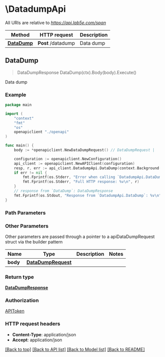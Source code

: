 # \DatadumpApi

All URIs are relative to *https://api.lab5e.com/span*

Method | HTTP request | Description
------------- | ------------- | -------------
[**DataDump**](DatadumpApi.md#DataDump) | **Post** /datadump | Data dump



## DataDump

> DataDumpResponse DataDump(ctx).Body(body).Execute()

Data dump



### Example

```go
package main

import (
    "context"
    "fmt"
    "os"
    openapiclient "./openapi"
)

func main() {
    body := *openapiclient.NewDataDumpRequest() // DataDumpRequest | 

    configuration := openapiclient.NewConfiguration()
    api_client := openapiclient.NewAPIClient(configuration)
    resp, r, err := api_client.DatadumpApi.DataDump(context.Background()).Body(body).Execute()
    if err != nil {
        fmt.Fprintf(os.Stderr, "Error when calling `DatadumpApi.DataDump``: %v\n", err)
        fmt.Fprintf(os.Stderr, "Full HTTP response: %v\n", r)
    }
    // response from `DataDump`: DataDumpResponse
    fmt.Fprintf(os.Stdout, "Response from `DatadumpApi.DataDump`: %v\n", resp)
}
```

### Path Parameters



### Other Parameters

Other parameters are passed through a pointer to a apiDataDumpRequest struct via the builder pattern


Name | Type | Description  | Notes
------------- | ------------- | ------------- | -------------
 **body** | [**DataDumpRequest**](DataDumpRequest.md) |  | 

### Return type

[**DataDumpResponse**](DataDumpResponse.md)

### Authorization

[APIToken](../README.md#APIToken)

### HTTP request headers

- **Content-Type**: application/json
- **Accept**: application/json

[[Back to top]](#) [[Back to API list]](../README.md#documentation-for-api-endpoints)
[[Back to Model list]](../README.md#documentation-for-models)
[[Back to README]](../README.md)

